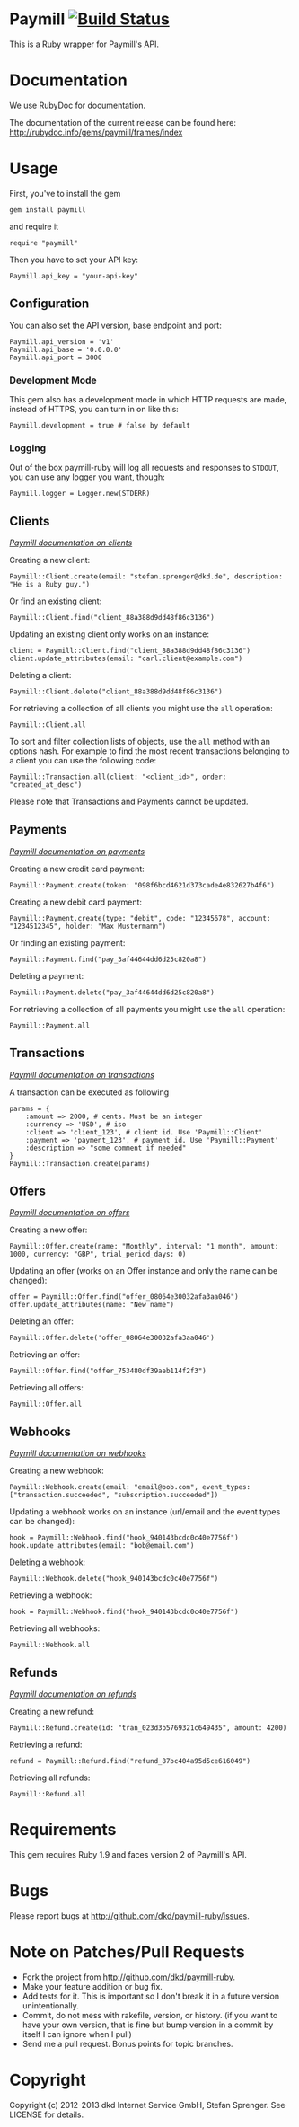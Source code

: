 Paymill [![Build Status](https://secure.travis-ci.org/dkd/paymill-ruby.png)](https://travis-ci.org/dkd/paymill-ruby)
======

This is a Ruby wrapper for Paymill's API.

Documentation
=====

We use RubyDoc for documentation.

The documentation of the current release can be found here:
http://rubydoc.info/gems/paymill/frames/index

Usage
======

First, you've to install the gem

    gem install paymill

and require it

    require "paymill"

Then you have to set your API key:

    Paymill.api_key = "your-api-key"

## Configuration

You can also set the API version, base endpoint and port:

    Paymill.api_version = 'v1'
    Paymill.api_base = '0.0.0.0'
    Paymill.api_port = 3000

### Development Mode

This gem also has a development mode in which HTTP requests are made, instead of
HTTPS, you can turn in on like this:

    Paymill.development = true # false by default

### Logging

Out of the box paymill-ruby will log all requests and responses to `STDOUT`, you
can use any logger you want, though:

    Paymill.logger = Logger.new(STDERR)

Clients
-------

*[Paymill documentation on clients](https://www.paymill.com/en-gb/documentation-3/reference/api-reference/#clients)*

Creating a new client:

    Paymill::Client.create(email: "stefan.sprenger@dkd.de", description: "He is a Ruby guy.")

Or find an existing client:

    Paymill::Client.find("client_88a388d9dd48f86c3136")

Updating an existing client only works on an instance:

    client = Paymill::Client.find("client_88a388d9dd48f86c3136")
    client.update_attributes(email: "carl.client@example.com")

Deleting a client:

    Paymill::Client.delete("client_88a388d9dd48f86c3136")


For retrieving a collection of all clients you might use the `all`
operation:

    Paymill::Client.all

To sort and filter collection lists of objects, use the `all` method
with an options hash. For example to find the most recent transactions
belonging to a client you can use the following code:

    Paymill::Transaction.all(client: "<client_id>", order: "created_at_desc")

Please note that Transactions and Payments cannot be updated.

Payments
-------

*[Paymill documentation on payments](https://www.paymill.com/en-gb/documentation-3/reference/api-reference/#document-payments)*

Creating a new credit card payment:

    Paymill::Payment.create(token: "098f6bcd4621d373cade4e832627b4f6")

Creating a new debit card payment:

    Paymill::Payment.create(type: "debit", code: "12345678", account: "1234512345", holder: "Max Mustermann")

Or finding an existing payment:

    Paymill::Payment.find("pay_3af44644dd6d25c820a8")

Deleting a payment:

    Paymill::Payment.delete("pay_3af44644dd6d25c820a8")


For retrieving a collection of all payments you might use the `all`
operation:

    Paymill::Payment.all

Transactions
-----------

*[Paymill documentation on transactions](https://www.paymill.com/en-gb/documentation-3/reference/api-reference/#transactions)*

A transaction can be executed as following

    params = {
        :amount => 2000, # cents. Must be an integer
        :currency => 'USD', # iso
        :client => 'client_123', # client id. Use 'Paymill::Client'
        :payment => 'payment_123', # payment id. Use 'Paymill::Payment'
        :description => "some comment if needed"
    }
    Paymill::Transaction.create(params)

Offers
------

*[Paymill documentation on offers](https://www.paymill.com/en-gb/documentation-3/reference/api-reference/#offers)*

Creating a new offer:

    Paymill::Offer.create(name: "Monthly", interval: "1 month", amount: 1000, currency: "GBP", trial_period_days: 0)

Updating an offer (works on an Offer instance and only the name can be changed):

    offer = Paymill::Offer.find("offer_08064e30032afa3aa046")
    offer.update_attributes(name: "New name")

Deleting an offer:

    Paymill::Offer.delete('offer_08064e30032afa3aa046')

Retrieving an offer:

    Paymill::Offer.find("offer_753480df39aeb114f2f3")

Retrieving all offers:

    Paymill::Offer.all


Webhooks
------

*[Paymill documentation on webhooks](https://www.paymill.com/en-gb/documentation-3/reference/api-reference/#webhooks)*

Creating a new webhook:

    Paymill::Webhook.create(email: "email@bob.com", event_types: ["transaction.succeeded", "subscription.succeeded"])

Updating a webhook works on an instance (url/email and the event types can be changed):

    hook = Paymill::Webhook.find("hook_940143bcdc0c40e7756f")
    hook.update_attributes(email: "bob@email.com")

Deleting a webhook:

    Paymill::Webhook.delete("hook_940143bcdc0c40e7756f")

Retrieving a webhook:

    hook = Paymill::Webhook.find("hook_940143bcdc0c40e7756f")

Retrieving all webhooks:

    Paymill::Webhook.all


Refunds
------

*[Paymill documentation on refunds](https://www.paymill.com/en-gb/documentation-3/reference/api-reference/#refunds)*

Creating a new refund:

    Paymill::Refund.create(id: "tran_023d3b5769321c649435", amount: 4200)

Retrieving a refund:

    refund = Paymill::Refund.find("refund_87bc404a95d5ce616049")

Retrieving all refunds:

    Paymill::Refund.all


Requirements
=====

This gem requires Ruby 1.9 and faces version 2 of Paymill's API.

Bugs
======

Please report bugs at http://github.com/dkd/paymill-ruby/issues.

Note on Patches/Pull Requests
======

* Fork the project from http://github.com/dkd/paymill-ruby.
* Make your feature addition or bug fix.
* Add tests for it. This is important so I don't break it in a
  future version unintentionally.
* Commit, do not mess with rakefile, version, or history.
  (if you want to have your own version, that is fine but bump version in a commit by itself I can ignore when I pull)
* Send me a pull request. Bonus points for topic branches.

Copyright
======

Copyright (c) 2012-2013 dkd Internet Service GmbH, Stefan Sprenger. See LICENSE for details.
